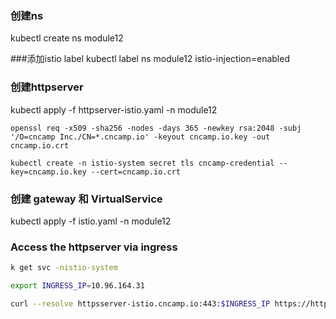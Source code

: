 ### 创建ns
kubectl create ns module12

###添加istio label
kubectl label ns module12 istio-injection=enabled

### 创建httpserver
kubectl apply -f httpserver-istio.yaml -n module12

``` 生成证书
openssl req -x509 -sha256 -nodes -days 365 -newkey rsa:2048 -subj '/O=cncamp Inc./CN=*.cncamp.io' -keyout cncamp.io.key -out cncamp.io.crt

kubectl create -n istio-system secret tls cncamp-credential --key=cncamp.io.key --cert=cncamp.io.crt

```

### 创建 gateway 和 VirtualService
kubectl apply -f istio.yaml -n module12


### Access the httpserver via ingress

```sh
k get svc -nistio-system

export INGRESS_IP=10.96.164.31

curl --resolve httpsserver-istio.cncamp.io:443:$INGRESS_IP https://httpsserver-istio.cncamp.io/healthz -v -k
```
